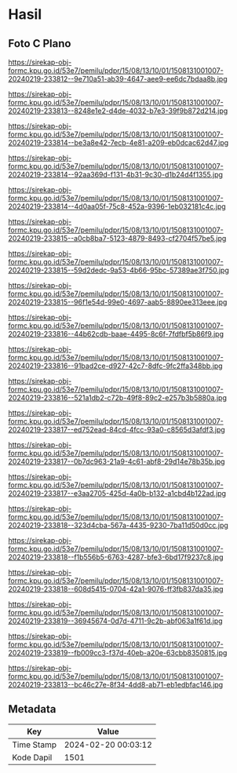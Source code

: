 # Hasil

## Foto C Plano

https://sirekap-obj-formc.kpu.go.id/53e7/pemilu/pdpr/15/08/13/10/01/1508131001007-20240219-233812--9e710a51-ab39-4647-aee9-ee6dc7bdaa8b.jpg

https://sirekap-obj-formc.kpu.go.id/53e7/pemilu/pdpr/15/08/13/10/01/1508131001007-20240219-233813--8248e1e2-d4de-4032-b7e3-39f9b872d214.jpg

https://sirekap-obj-formc.kpu.go.id/53e7/pemilu/pdpr/15/08/13/10/01/1508131001007-20240219-233814--be3a8e42-7ecb-4e81-a209-eb0dcac62d47.jpg

https://sirekap-obj-formc.kpu.go.id/53e7/pemilu/pdpr/15/08/13/10/01/1508131001007-20240219-233814--92aa369d-f131-4b31-9c30-d1b24d4f1355.jpg

https://sirekap-obj-formc.kpu.go.id/53e7/pemilu/pdpr/15/08/13/10/01/1508131001007-20240219-233814--4d0aa05f-75c8-452a-9396-1eb032181c4c.jpg

https://sirekap-obj-formc.kpu.go.id/53e7/pemilu/pdpr/15/08/13/10/01/1508131001007-20240219-233815--a0cb8ba7-5123-4879-8493-cf2704f57be5.jpg

https://sirekap-obj-formc.kpu.go.id/53e7/pemilu/pdpr/15/08/13/10/01/1508131001007-20240219-233815--59d2dedc-9a53-4b66-95bc-57389ae3f750.jpg

https://sirekap-obj-formc.kpu.go.id/53e7/pemilu/pdpr/15/08/13/10/01/1508131001007-20240219-233815--96f1e54d-99e0-4697-aab5-8890ee313eee.jpg

https://sirekap-obj-formc.kpu.go.id/53e7/pemilu/pdpr/15/08/13/10/01/1508131001007-20240219-233816--44b62cdb-baae-4495-8c6f-7fdfbf5b86f9.jpg

https://sirekap-obj-formc.kpu.go.id/53e7/pemilu/pdpr/15/08/13/10/01/1508131001007-20240219-233816--91bad2ce-d927-42c7-8dfc-9fc2ffa348bb.jpg

https://sirekap-obj-formc.kpu.go.id/53e7/pemilu/pdpr/15/08/13/10/01/1508131001007-20240219-233816--521a1db2-c72b-49f8-89c2-e257b3b5880a.jpg

https://sirekap-obj-formc.kpu.go.id/53e7/pemilu/pdpr/15/08/13/10/01/1508131001007-20240219-233817--ed752ead-84cd-4fcc-93a0-c8565d3afdf3.jpg

https://sirekap-obj-formc.kpu.go.id/53e7/pemilu/pdpr/15/08/13/10/01/1508131001007-20240219-233817--0b7dc963-21a9-4c61-abf8-29d14e78b35b.jpg

https://sirekap-obj-formc.kpu.go.id/53e7/pemilu/pdpr/15/08/13/10/01/1508131001007-20240219-233817--e3aa2705-425d-4a0b-b132-a1cbd4b122ad.jpg

https://sirekap-obj-formc.kpu.go.id/53e7/pemilu/pdpr/15/08/13/10/01/1508131001007-20240219-233818--323d4cba-567a-4435-9230-7ba11d50d0cc.jpg

https://sirekap-obj-formc.kpu.go.id/53e7/pemilu/pdpr/15/08/13/10/01/1508131001007-20240219-233818--f1b556b5-6763-4287-bfe3-6bd17f9237c8.jpg

https://sirekap-obj-formc.kpu.go.id/53e7/pemilu/pdpr/15/08/13/10/01/1508131001007-20240219-233818--608d5415-0704-42a1-9076-ff3fb837da35.jpg

https://sirekap-obj-formc.kpu.go.id/53e7/pemilu/pdpr/15/08/13/10/01/1508131001007-20240219-233819--36945674-0d7d-4711-9c2b-abf063a1f61d.jpg

https://sirekap-obj-formc.kpu.go.id/53e7/pemilu/pdpr/15/08/13/10/01/1508131001007-20240219-233819--fb009cc3-f37d-40eb-a20e-63cbb8350815.jpg

https://sirekap-obj-formc.kpu.go.id/53e7/pemilu/pdpr/15/08/13/10/01/1508131001007-20240219-233813--bc46c27e-8f34-4dd8-ab71-eb1edbfac146.jpg


## Metadata

| Key        | Value               |
| ---------- | ------------------- |
| Time Stamp | 2024-02-20 00:03:12 |
| Kode Dapil | 1501                |



